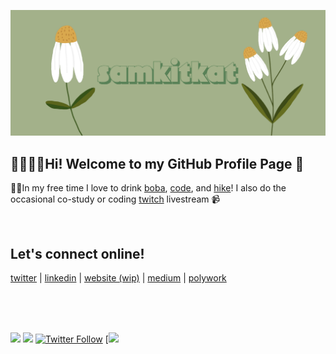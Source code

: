 ![](https://github.com/samkitkat/samkitkat/blob/master/banner1.png)
## 👋👩🏻‍💻Hi! Welcome to my GitHub Profile Page 🥰


💖💕In my free time I love to drink [boba](https://twitter.com/samkitkat_/status/1379207293057699842?s=20&t=lQw9jHmHvlB0GW7coMjB2A), [code](https://twitter.com/samkitkat_/status/1439868772676816899?s=20&t=lQw9jHmHvlB0GW7coMjB2A), and [hike](https://twitter.com/samkitkat_/status/1501027965739708418?s=20&t=lQw9jHmHvlB0GW7coMjB2A)! I also do the occasional co-study or coding [twitch](https://www.twitch.tv/samkitkat) livestream 📹

<br >

## Let's connect online!
[twitter](https://twitter.com/sbarakitkat) | [linkedin](https://linkedin.com/in/sbarakikat) | [website (wip)](https://samkitkat.github.io/) | [medium](https://medium.com/@sbarakitkat) | [polywork](https://www.polywork.com/samkitkat)


<br >
<br >
<br >

[![](https://img.shields.io/twitch/status/samkitkat?style=social)](https://www.twitch.tv/samkitkat)
[![](https://img.shields.io/youtube/channel/views/UCDGCWGr1Fk9qwa5zIiN47NQ?style=social)](https://www.youtube.com/c/samkitkat)
[![Twitter Follow](https://img.shields.io/badge/follow-%40samkitkat_-1DA1F2?logo=twitter&style=social)](https://twitter.com/samkitkat_)
[![](https://img.shields.io/github/watchers/samkitkat/samkitkat?style=social)


<!--
**samkitkat/samkitkat** is a ✨ _special_ ✨ repository because its `README.md` (this file) appears on your GitHub profile.


<img align="right" width="400px" height="auto" src="https://github.com/samkitkat/samkitkat/blob/master/tweet1.PNG">
<img width="400px" height="auto" src="https://github.com/samkitkat/samkitkat/blob/master/tweet3.PNG">

<img align="right" width="400px" height="auto" src="https://github.com/samkitkat/samkitkat/blob/master/tweet2.PNG">
<img width="400px" height="auto" src="https://github.com/samkitkat/samkitkat/blob/master/tweet4.PNG">


Here are some ideas to get you started:

- 🔭 I’m currently working on ...
- 🌱 I’m currently learning ...
- 👯 I’m looking to collaborate on ...
- 🤔 I’m looking for help with ...
- 💬 Ask me about ...
- 📫 How to reach me: ...
- 😄 Pronouns: ...
- ⚡ Fun fact: ...
-->

